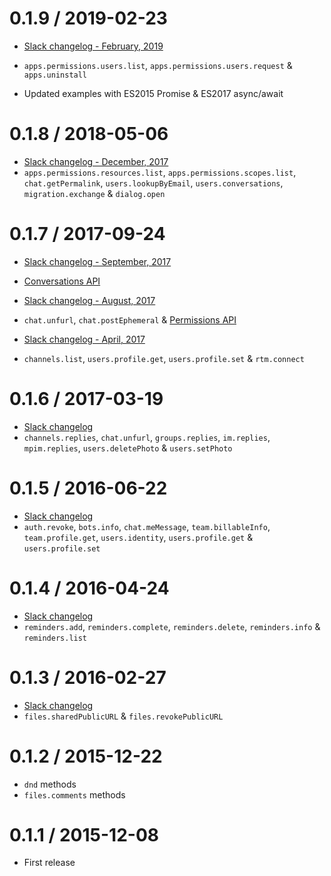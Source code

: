 0.1.9 / 2019-02-23
==================
 * [Slack changelog - February, 2019](https://api.slack.com/changelog#February_2019)
 * `apps.permissions.users.list`, `apps.permissions.users.request` & ` apps.uninstall`

 * Updated examples with ES2015 Promise & ES2017 async/await

0.1.8 / 2018-05-06
==================
 * [Slack changelog - December, 2017](https://api.slack.com/changelog#December_2017)
 * `apps.permissions.resources.list`, `apps.permissions.scopes.list`, `chat.getPermalink`, `users.lookupByEmail`, `users.conversations`, `migration.exchange` & `dialog.open`

0.1.7 / 2017-09-24
==================
 * [Slack changelog - September, 2017](https://api.slack.com/changelog#September_2017)
 * [Conversations API](https://api.slack.com/docs/conversations-api)

 * [Slack changelog - August, 2017](https://api.slack.com/changelog#August_2017)
 * `chat.unfurl`, `chat.postEphemeral` & [Permissions API](https://api.slack.com/docs/permissions-api)

 * [Slack changelog - April, 2017](https://api.slack.com/changelog#April_2017)
 * `channels.list`, `users.profile.get`, `users.profile.set` & `rtm.connect`

0.1.6 / 2017-03-19
==================

 * [Slack changelog](https://api.slack.com/changelog#March_2017)
 * `channels.replies`, `chat.unfurl`, `groups.replies`, `im.replies`, `mpim.replies`, `users.deletePhoto` & `users.setPhoto`

0.1.5 / 2016-06-22
==================

 * [Slack changelog](https://api.slack.com/changelog#June_2016)
 * `auth.revoke`, `bots.info`, `chat.meMessage`, `team.billableInfo`, `team.profile.get`, `users.identity`, `users.profile.get` & `users.profile.set`

0.1.4 / 2016-04-24
==================

 * [Slack changelog](https://api.slack.com/changelog/2016-04-14-reminders-api)
 * `reminders.add`, `reminders.complete`, `reminders.delete`, `reminders.info` & `reminders.list`

0.1.3 / 2016-02-27
==================

 * [Slack changelog](https://api.slack.com/docs/changelog#february_2016)
 * `files.sharedPublicURL` & `files.revokePublicURL`

0.1.2 / 2015-12-22
==================

  * `dnd` methods
  * `files.comments` methods

0.1.1 / 2015-12-08
==================

 * First release
